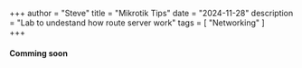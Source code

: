 +++
author = "Steve"
title = "Mikrotik Tips"
date = "2024-11-28"
description = "Lab to undestand how route server work"
tags = [
    "Networking"
]   
+++

#### Comming soon
